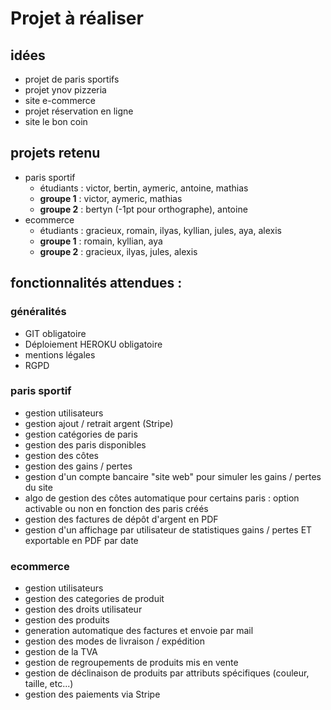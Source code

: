 # Projet à réaliser

## idées
- projet de paris sportifs
- projet ynov pizzeria
- site e-commerce
- projet réservation en ligne
- site le bon coin

## projets retenu

- paris sportif
    - étudiants : victor, bertin, aymeric, antoine, mathias
    - **groupe 1** : victor, aymeric, mathias
    - **groupe 2** : bertyn (-1pt pour orthographe), antoine
- ecommerce
    - étudiants : gracieux, romain, ilyas, kyllian, jules, aya, alexis
    - **groupe 1** : romain, kyllian, aya
    - **groupe 2** : gracieux, ilyas, jules, alexis
    
## fonctionnalités attendues :

### généralités
- GIT obligatoire
- Déploiement HEROKU obligatoire
- mentions légales
- RGPD


### paris sportif
- gestion utilisateurs
- gestion ajout / retrait argent (Stripe)
- gestion catégories de paris
- gestion des paris disponibles
- gestion des côtes
- gestion des gains / pertes
- gestion d'un compte bancaire "site web" pour simuler les gains / pertes du site
- algo de gestion des côtes automatique pour certains paris : option activable ou non en fonction des paris créés
- gestion des factures de dépôt d'argent en PDF
- gestion d'un affichage par utilisateur de statistiques gains / pertes ET exportable en PDF par date

### ecommerce
- gestion utilisateurs
- gestion des categories de produit
- gestion des droits utilisateur
- gestion des produits
- generation automatique des factures et envoie par mail
- gestion des modes de livraison / expédition
- gestion de la TVA
- gestion de regroupements de produits mis en vente
- gestion de déclinaison de produits par attributs spécifiques (couleur, taille, etc...)
- gestion des paiements via Stripe

